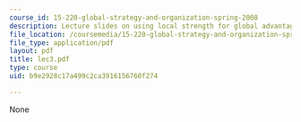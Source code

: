 ```yaml
---
course_id: 15-220-global-strategy-and-organization-spring-2008
description: Lecture slides on using local strength for global advantage.
file_location: /coursemedia/15-220-global-strategy-and-organization-spring-2008/b9e2928c17a499c2ca3916156760f274_lec3.pdf
file_type: application/pdf
layout: pdf
title: lec3.pdf
type: course
uid: b9e2928c17a499c2ca3916156760f274

---
```

None